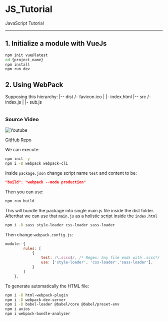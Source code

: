 # JS_Tutorial
JavaScript Tutorial

---

## 1. Initialize a module with VueJs

```sh
npm init vue@latest
cd {project_name}
npm install
npm run dev
```

## 2. Using **WebPack**

Supposing this hierarchy:
|-- dist /- favicon.ico
|    |- index.html
|-- src /- index.js
|       |- sub.js
```

```

### Source Video 

![Youtube](https://www.youtube.com/watch?v=IZGNcSuwBZs)

[GitHub Repo](https://github.com/bradtraversy/webpack-starter)

We can execute:
```sh
npm init -y
npm i -D webpack webpack-cli
```
Inside `package.json` change script name `test` and content to be:
```json
"build": "webpack --mode production"
```
Then you can use:
```sh
npm run build
```
This will bundle the package into single main.js file inside the dist folder.
Afterthat we can use that `main.js` as a holistic script inside the `index.html`

```sh
npm i -D sass style-loader css-loader sass-loader
```
Then change `webpack.config.js`:
```js
module: {
        rules: [
            {
                test: /\.scss$/, /* Regex: Any file ends with .scss*/
                use: ['style-loader', 'css-loader','sass-loader'],
            }
        ]
    },
```
To generate automatically the HTML file:

```sh
npm i -D html-webpack-plugin
npm i -D webpack-dev-server
npm i -D babel-loader @babel/core @babel/preset-env
npm i axios
npm i webpack-bundle-analyzer
```